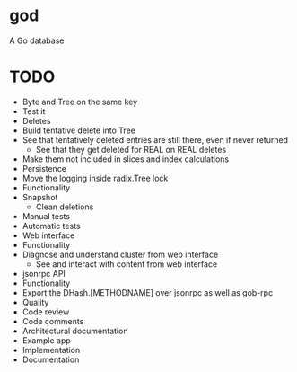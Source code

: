 god
===

A Go database

# TODO

* Byte and Tree on the same key
 * Test it
* Deletes
 * Build tentative delete into Tree
  * See that tentatively deleted entries are still there, even if never returned
	* See that they get deleted for REAL on REAL deletes
 * Make them not included in slices and index calculations
* Persistence
 * Move the logging inside radix.Tree lock
 * Functionality
  * Snapshot
	* Clean deletions
 * Manual tests
 * Automatic tests
* Web interface
 * Functionality
  * Diagnose and understand cluster from web interface
	* See and interact with content from web interface
* jsonrpc API
 * Functionality
  * Export the DHash.[METHODNAME] over jsonrpc as well as gob-rpc
* Quality
 * Code review
 * Code comments
 * Architectural documentation
* Example app
 * Implementation
 * Documentation

